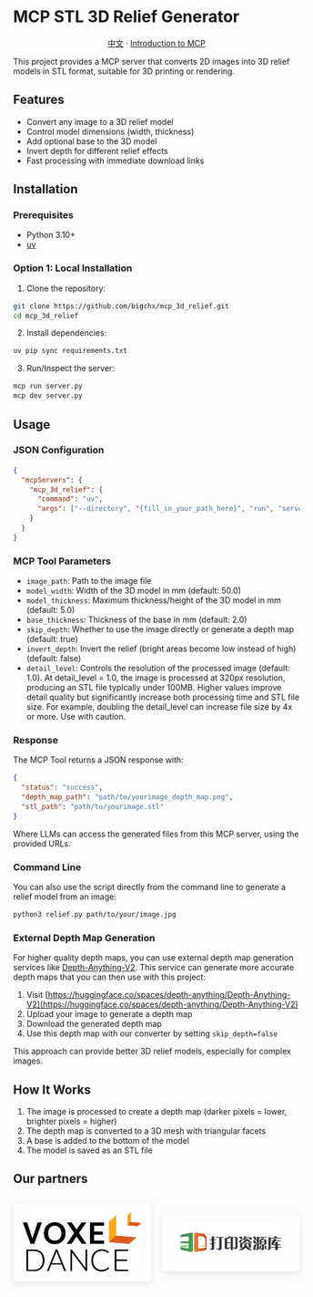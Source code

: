 # MCP STL 3D Relief Generator

<div align="center">

[中文](README_CN.md)
·
[Introduction to MCP](https://modelcontextprotocol.io/introduction)

</div>

This project provides a MCP server that converts 2D images into 3D relief models in STL format, suitable for 3D printing or rendering.

## Features

- Convert any image to a 3D relief model
- Control model dimensions (width, thickness)
- Add optional base to the 3D model
- Invert depth for different relief effects
- Fast processing with immediate download links

## Installation

### Prerequisites

- Python 3.10+
- [uv](https://docs.astral.sh/uv/#installation)

### Option 1: Local Installation

1. Clone the repository:

```bash
git clone https://github.com/bigchx/mcp_3d_relief.git
cd mcp_3d_relief
```

2. Install dependencies:

```bash
uv pip sync requirements.txt
```

3. Run/Inspect the server:

```bash
mcp run server.py
mcp dev server.py
```

## Usage

### JSON Configuration

```json
{
  "mcpServers": {
    "mcp_3d_relief": {
      "command": "uv",
      "args": ["--directory", "{fill_in_your_path_here}", "run", "server.py"]
    }
  }
}
```

### MCP Tool Parameters

- `image_path`: Path to the image file
- `model_width`: Width of the 3D model in mm (default: 50.0)
- `model_thickness`: Maximum thickness/height of the 3D model in mm (default: 5.0)
- `base_thickness`: Thickness of the base in mm (default: 2.0)
- `skip_depth`: Whether to use the image directly or generate a depth map (default: true)
- `invert_depth`: Invert the relief (bright areas become low instead of high) (default: false)
- `detail_level`: Controls the resolution of the processed image (default: 1.0). At detail_level = 1.0, the image is processed at 320px resolution, producing an STL file typically under 100MB. Higher values improve detail quality but significantly increase both processing time and STL file size. For example, doubling the detail_level can increase file size by 4x or more. Use with caution.

### Response

The MCP Tool returns a JSON response with:

```json
{
  "status": "success",
  "depth_map_path": "path/to/yourimage_depth_map.png",
  "stl_path": "path/to/yourimage.stl"
}
```

Where LLMs can access the generated files from this MCP server, using the provided URLs.

### Command Line

You can also use the script directly from the command line to generate a relief model from an image:

```bash
python3 relief.py path/to/your/image.jpg
```

### External Depth Map Generation

For higher quality depth maps, you can use external depth map generation services like [Depth-Anything-V2](https://huggingface.co/spaces/depth-anything/Depth-Anything-V2). This service can generate more accurate depth maps that you can then use with this project:

1. Visit [https://huggingface.co/spaces/depth-anything/Depth-Anything-V2](https://huggingface.co/spaces/depth-anything/Depth-Anything-V2)
2. Upload your image to generate a depth map
3. Download the generated depth map
4. Use this depth map with our converter by setting `skip_depth=false`

This approach can provide better 3D relief models, especially for complex images.

## How It Works

1. The image is processed to create a depth map (darker pixels = lower, brighter pixels = higher)
2. The depth map is converted to a 3D mesh with triangular facets
3. A base is added to the bottom of the model
4. The model is saved as an STL file

## Our partners

<div style="display: flex; justify-content: center; align-items: center; gap: 20px; margin: 30px 0;">
  <div style="flex: 1; text-align: center; padding: 15px; border-radius: 8px; box-shadow: 0 4px 12px rgba(0,0,0,0.1); transition: all 0.2s ease-in-out; max-width: 300px; hover:transform: translateY(-5px); hover:box-shadow: 0 6px 16px rgba(0,0,0,0.15);">
    <a href="https://www.voxeldance.com/" style="display: block; height: 100%;">
      <img src="images/voxeldance.png" alt="voxeldance" style="max-width: 100%; height: auto; object-fit: contain; transition: opacity 0.2s ease-in-out;">
    </a>
  </div>
  <div style="flex: 1; text-align: center; padding: 15px; border-radius: 8px; box-shadow: 0 4px 12px rgba(0,0,0,0.1); transition: all 0.2s ease-in-out; max-width: 300px; hover:transform: translateY(-5px); hover:box-shadow: 0 6px 16px rgba(0,0,0,0.15);">
    <a href="https://www.3dzyk.cn/" style="display: block; height: 100%;">
      <img src="images/3dzyk.png" alt="3dzyk" style="max-width: 100%; height: auto; object-fit: contain; transition: opacity 0.2s ease-in-out;">
    </a>
  </div>
</div>
